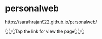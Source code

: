 # personalweb

https://sarathrajan922.github.io/personalweb/ 
      
👆👆👆Tap the link for view the page👆👆👆
  
